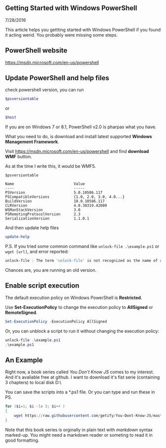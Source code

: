 ## Getting Started with Windows PowerShell

7/28/2016

This article helps you gettting started with Windows PowerShell if you found it acting werid. You probably were missing some steps.



## PowerShell website

https://msdn.microsoft.com/en-us/powershell



## Update PowerShell and help files

check powershell version, you can run

```powershell
$psversiontable
```

or

```powershell
$host
```

If you are on Windows 7 or 8.1, PowerShell v2.0 is pharpas what you have.

What you need to do, is download and install latest supported **Windows Management Framework**.

Visit https://msdn.microsoft.com/en-us/powershell and find **download WMF** button.

As at the time I write this, it would be WMF5.

```
$psversiontable

Name                           Value
----                           -----
PSVersion                      5.0.10586.117
PSCompatibleVersions           {1.0, 2.0, 3.0, 4.0...}
BuildVersion                   10.0.10586.117
CLRVersion                     4.0.30319.42000
WSManStackVersion              3.0
PSRemotingProtocolVersion      2.3
SerializationVersion           1.1.0.1
```

And then update help files

```powershell
update-help
```

P.S. If you tried some common command like `unlock-file .\example.ps1` or `wget [url]`, and error reported:

```powershell
unlock-file : The term 'unlock-file' is not recognized as the name of a cmdlet, function, script file, or operable program.
```

Chances are, you are running an old version.



## Enable script execution

The default execution policy on Windows PowerShell is **Restricted**.

Use **Set-ExecutionPolicy** to change the execution policy to **AllSigned** or **RemoteSigned**.

```powershell
Set-ExecutionPolicy -ExecutionPolicy AllSigned
```

Or, you can unblock a script to run it without changing the execution policy:

```powershell
unlock-file .\example.ps1
.\example.ps1
```



## An Example

Right now, a book series called *You Don't Know JS* comes to my interest. And it's avaliable free at github. I want to download it's fist serie (containing 3 chapters) to local disk D:\

You can save the scripts into a *.ps1 file. Or you can type and run these in PS.


```powershell
for ($i=1; $i -le 3; $i++ )
{
    wget https://raw.githubusercontent.com/getify/You-Dont-Know-JS/master/up%20%26%20going/ch$i.md -o D:\YDKJS_I_ch$i.md
}
```

Note that this book series is orginally in plain text with *markdown* syntax marked-up. You might need a markdown reader or someting to read it in good formatting.

